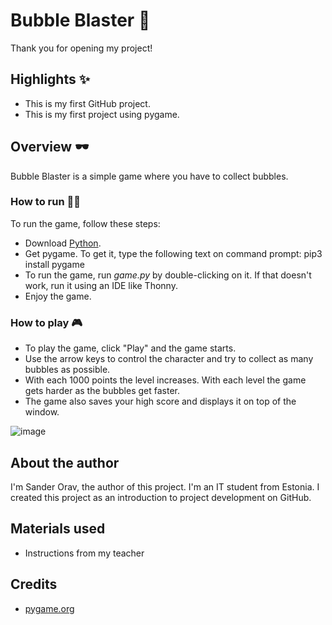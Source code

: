 # Bubble Blaster :gun:
Thank you for opening my project!

## Highlights :sparkles:
* This is my first GitHub project.
* This is my first project using pygame.

## Overview 🕶️
Bubble Blaster is a simple game where you have to collect bubbles.

### How to run :running_man:
To run the game, follow these steps:
* Download [Python](https://www.python.org/downloads/).
* Get pygame. To get it, type the following text on command prompt: pip3 install pygame
* To run the game, run _game.py_ by double-clicking on it. If that doesn't work, run it using an IDE like Thonny.
* Enjoy the game.

### How to play 🎮
* To play the game, click "Play" and the game starts.
* Use the arrow keys to control the character and try to collect as many bubbles as possible.
* With each 1000 points the level increases. With each level the game gets harder as the bubbles get faster.
* The game also saves your high score and displays it on top of the window.

![image](https://github.com/sanderorav/example-game/assets/150243675/0735df52-54db-49a9-9d33-ddf6a736909d)

## About the author

I'm Sander Orav, the author of this project. I'm an IT student from Estonia. I created this project as an introduction to project development on GitHub.

## Materials used
* Instructions from my teacher

## Credits
* [pygame.org](https://www.pygame.org/news)
